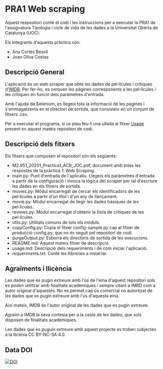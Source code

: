 # PRA1 Web scraping
Aquest respositori conté el codi i les instruccions per a executar la PRA1 de l'assignatura Tipologia i cicle de vida de les dades a la Universitat Oberta de Catalunya (UOC).

Els integrants d'aquesta pràctica són:

* Ana Cortés Besolí
* Joan Oliva Costas

## Descripció General
L'aplicació és un web scraper que obté les dades de pel·lícules i crítiques d'[IMDB](https://www.imdb.com/). Per fer-ho, es cerquen les pàgines corresponents a les pel·lícules i les crítiques en funció dels paràmetres d'entrada. 

Amb l'ajuda de Selenium, es llegeix tota la informació de les pàgines i s'emmagatzema en el directori de sortida, que consisteix en un conjunt de fitxers .csv.

Per a executar el programa, si us plau feu-li una ullada al fitxer [Usage](usage.md) present en aquest mateix repositori de codi.

## Descripció dels fitxers
Els fitxers que composen el repositori són els següents:

* M2.951_20201_Practica1_ACB_JOC.pdf, document amb totes les respostes de la pràctica 1: Web Scraping.
* main.py: Punt d'entrada de l'aplicatiu. Llegeix els paràmetres d'entrada a partir de la configuració i invoca la lógica del scraper per tal d'escriure les dades en els fitxers de sortida.
* movies.py: Mòdul encarregat de cercar els identificadors de les pel·lícules a partir d'un títol i d'un any de llançament.
* movie.py: Mòdul encarregat de llegir les dades bàsiques de les pel·lícules.
* reviews.py: Mòdul encarregat d'obtenir la llista de crítiques de les pel·lícules.
* utils.py: Utilitats comuns de tots els móduls.
* copyConfig.py: Copia el fitxer config-sample.py cap al fitxer de producció config.py, que no és seguit pel repositori de codi.
* purgeOutput.py: Esborra els directoris de sortida de les execucions. 
* README.md: Aquest mateix fitxer de descripció.
* usage.md: Descripció dels requeriments i de com iniciar l'aplicació.
* requeriments.txt: Conté les llibreries a instal·lar. 


## Agraïments i llicència
Les dades que es pugin extreure amb l'ús de l'eina d'aquest repositori sols es poden utilitzar amb finalitats acadèmiques i sempre citant a IMBD com a autor original d'aquestes. No es permet cap ús comercial no autoritzat de les dades que es pugin extreure amb l'ús d'aquesta eina.

Així mateix, IMDB és l'autor original de les dades que es pugin extreure.

Agraïm a IMDB la seva cortesia per a la cesió de les dades, que sols disposen de finalitats acadèmiques.

Les dades que es puguin extreure amb aquest projecte es troben subjectes a la llicènia CC BY-NC-SA 4.0. 


## Data DOI
[![DOI](https://zenodo.org/badge/DOI/10.5281/zenodo.4155443.svg)](https://doi.org/10.5281/zenodo.4155443)



